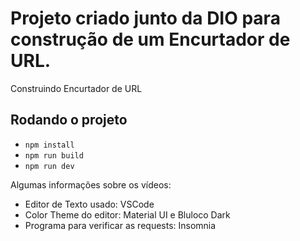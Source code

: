 # Projeto criado junto da DIO para construção de um Encurtador de URL.

Construindo Encurtador de URL

## Rodando o projeto

- `npm install`
- `npm run build`
- `npm run dev`

Algumas informações sobre os vídeos:

- Editor de Texto usado: VSCode
- Color Theme do editor: Material UI e Bluloco Dark
- Programa para verificar as requests: Insomnia

